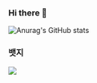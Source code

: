### Hi there 👋

![Anurag's GitHub stats](https://github-readme-stats.vercel.app/api?username=dPwls0125&show_icons=true&theme=radical)

<!--
**dPwls0125/dPwls0125** is a ✨ _special_ ✨ repository because its `README.md` (this file) appears on your GitHub profile.

Here are some ideas to get you started:

- 🔭 I’m currently working on ...
- 🌱 I’m currently learning ...
- 👯 I’m looking to collaborate on ...
- 🤔 I’m looking for help with ...
- 💬 Ask me about ...
- 📫 How to reach me: ...
- 😄 Pronouns: ...
- ⚡ Fun fact: ...
-->

### 뱃지 
<img src="https://img.shields.io/badge/:badgeContent?style=flat-square&logo=git&logoColor=%23181717&color=%23181717"/> 

